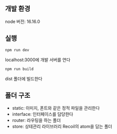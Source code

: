 ## 개발 환경

node 버전: 16.16.0

## 실행

    npm run dev

localhost:3000에 개발 서버를 연다

    npm run build

dist 폴더에 빌드한다

## 폴더 구조

-   static: 이미지, 폰트와 같은 정적 파일을 관리한다
-   interface: 인터페이스를 담당한다
-   router: 라우팅을 하는 폴더
-   store: 상테관리 라이브러리 Recoil의 atom을 담는 폴더
